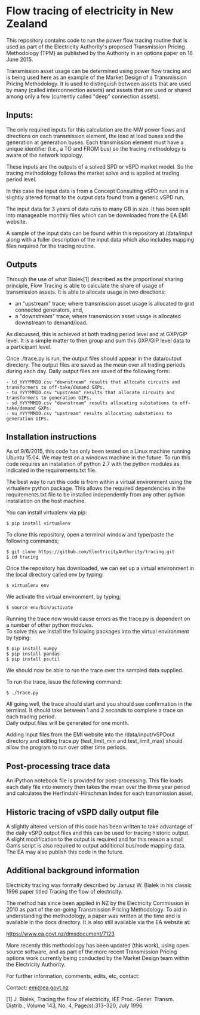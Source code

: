 # Flow tracing of electricity in New Zealand

This repository contains code to run the power flow tracing routine that is used as part of the Electricity Authority's proposed Transmission Pricing Methodology (TPM) as published by the Authority in an options paper on 16 June 2015.

Transmission asset usage can be determined using power flow tracing and is being used here as an example of the Market Design of a Transmission Pricing Methodology.  It is used to distinguish between assets that are used by many (called interconnection assets) and assets that are used or shared among only a few (currently called "deep" connection assets).


## Inputs:

The only required inputs for this calculation are the MW power flows and directions on each transmission element, the load at load buses and the generation at generation buses. Each transmission element must have a unique identifier (i.e., a TO and FROM bus) so the tracing methodology is aware of the network topology.
 
These inputs are the outputs of a solved SPD or vSPD market model.  So the tracing methodology follows the market solve and is applied at trading period level.

In this case the input data is from a Concept Consulting vSPD run and in a slightly altered format to the output data found from a generic vSPD run.  

The input data for 3 years of data runs to many GB in size.  It has been split into manageable monthly files which can be downloaded from the EA EMI website.

A sample of the input data can be found within this repository at /data/input along with a fuller description of the input data which also includes mapping files required for the tracing routine. 


## Outputs

Through the use of what Bialek[1] described as the proportional sharing principle, Flow Tracing is able to calculate the share of usage of transmission assets.  It is able to allocate usage in two directions: 

  - an "upstream" trace; where transmission asset usage is allocated to grid connected generators, and,
  - a "downstream" trace; where transmission asset usage is allocated downstream to demand/load. 
  
As discussed, this is achieved at both trading period level and at GXP/GIP level.  It is a simple matter to then group and sum this GXP/GIP level data to a participant level.

Once ./trace.py is run, the output files should appear in the data/output directory.  The output files are saved as the mean over all trading periods during each day.  Daily output files are saved of the following form:
```
- td_YYYYMMDD.csv "downstream" results that allocate circuits and transformers to off-take/demand GXPs.
- tu_YYYYMMDD.csv "upstream" results that allocate circuits and transformers to generation GIPs. 
- sd_YYYYMMDD.csv "downstream" results allocating substations to off-take/demand GXPs. 
- su_YYYYMMDD.csv "upstream" results allocating substations to generation GIPs. 
```

## Installation instructions

As of 9/6/2015, this code has only been tested on a Linux machine running Ubuntu 15.04.  We may test on a windows machine in the future.
To run this code requires an installation of python 2.7 with the python modules as indicated in the requirements.txt file. 

The best way to run this code is from within a virtual environment using the virtualenv python package.  This allows the required dependencies in the requirements.txt file to be installed independently from any other python installation on the host machine.  

You can install virtualenv via pip:
```
$ pip install virtualenv
```
To clone this repository, open a terminal window and type/paste the following commands;
``` 
$ git clone https://github.com/ElectricityAuthority/tracing.git
$ cd tracing
```
Once the repository has downloaded, we can set up a virtual environment in the local directory called env by typing: 
```
$ virtualenv env
```
We activate the virtual environment, by typing;
```
$ source env/bin/activate
```
Running the trace now would cause errors as the trace.py is dependent on a number of other python modules.  
To solve this we install the following packages into the virtual environment by typing:
```
$ pip install numpy
$ pip install pandas
$ pip install psutil 

```
We should now be able to run the trace over the sampled data supplied.

To run the trace, issue the following command:
```
$ ./trace.py
```
All going well, the trace should start and you should see confirmation in the terminal. It should take between 1 and 2 seconds to complete a trace on each trading period.  
Daily output files will be generated for one month. 

Adding Input files from the EMI website into the /data/input/vSPDout directory and editing trace.py (test_limit_min and test_limit_max) should allow the program to run over other time periods. 

## Post-processing trace data

An iPython notebook file is provided for post-processing.  This file loads each daily file into memory then takes the mean over the three year period and calculates the Herfindahl-Hirschman Index for each transmission asset.  


## Historic tracing of vSPD daily output file

A slightly altered version of this code has been written to take advantage of the daily vSPD output files and this can be used for tracing historic output.  A slight modification to the output is required and for this reason a small Gams script is also required to output additional bus/node mapping data.  The EA may also publish this code in the future.


## Additional background information

Electricity tracing was formally described by Janusz W. Bialek in his classic 1996 paper titled Tracing the flow of electricity.

The method has since been applied in NZ by the Electricity Commission in 2010 as part of the on-going Transmission Pricing Methodology.  To aid in understanding the methodology, a paper was written at the time and is available in the docs directory.  It is also still available via the EA website at:

https://www.ea.govt.nz/dmsdocument/7123

More recently this methodology has been updated (this work), using open source software, and as part of the more recent Transmission Pricing options work currently being conducted by the Market Design team within the Electricity Authority.

For further information, comments, edits, etc, contact:

Contact: emi@ea.govt.nz

[1] J. Bialek, Tracing the flow of electricity, IEE Proc.-Gener. Transm. Distrib., Volume 143, No. 4, Page(s):313–320, July 1996.

